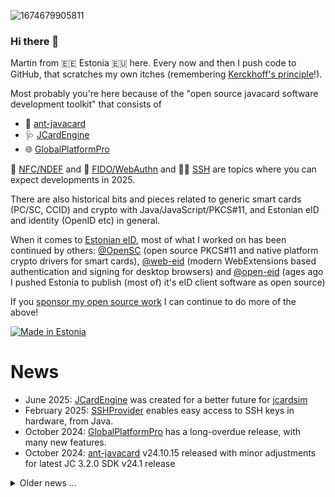 ![1674679905811](https://github.com/martinpaljak/martinpaljak/assets/46006/e5d149de-6792-4a5f-a00a-6c1fa32ad2df)
### Hi there 👋

Martin from 🇪🇪 Estonia 🇪🇺 here. Every now and then I push code to GitHub, that scratches my own itches (remembering [Kerckhoff's principle](https://en.wikipedia.org/wiki/Kerckhoffs%27s_principle)!).

Most probably you're here because of the "open source javacard software development toolkit" that consists of
  - 🐜 [ant-javacard](https://github.com/martinpaljak/ant-javacard)
  - 🩺 [JCardEngine](https://github.com/martinpaljak/JCardEngine)
  - 🌐 [GlobalPlatformPro](https://github.com/martinpaljak/GlobalPlatformPro)

🛜 [NFC/NDEF](https://github.com/martinpaljak/NFC4PC) and 🔑 [FIDO/WebAuthn](https://github.com/martinpaljak/YAFU) and 🧑‍💻 [SSH](https://github.com/martinpaljak/java-ssh-provider) are topics where you can expect developments in 2025. 

There are also historical bits and pieces related to generic smart cards (PC/SC, CCID) and crypto with Java/JavaScript/PKCS#11, and Estonian eID and identity (OpenID etc) in general.

When it comes to [Estonian eID](https://www.id.ee), most of what I worked on has been continued by others: [@OpenSC](https://github.com/OpenSC) (open source PKCS#11 and native platform crypto drivers for smart cards), [@web-eid](https://github.com/web-eid) (modern WebExtensions based authentication and signing for desktop browsers) and [@open-eid](https://github.com/open-eid) (ages ago I pushed Estonia to publish (most of) it's eID client software as open source)

If you [sponsor my open source work](https://github.com/sponsors/martinpaljak) I can continue to do more of the above!

[![Made in Estonia](https://img.shields.io/badge/Made_in-Estonia-0072CE?style=flat&label=Made%20in&labelColor=black)](https://estonia.ee)

# News
- June 2025: [JCardEngine](https://github.com/martinpaljak/JCardEngine) was created for a better future for [jcardsim](https://github.com/licel/jcardsim)
- February 2025: [SSHProvider](https://github.com/martinpaljak/java-ssh-provider) enables easy access to SSH keys in hardware, from Java.
- October 2024: [GlobalPlatformPro](https://github.com/martinpaljak/GlobalPlatformPro) has a long-overdue release, with many new features.
- October 2024: [ant-javacard](https://github.com/martinpaljak/ant-javacard) v24.10.15 released with minor adjustments for latest JC 3.2.0 SDK v24.1 release

<details><summary>Older news ...</summary>

- March 2024: [ant-javacard](https://github.com/martinpaljak/ant-javacard) now supports the latest v3.2.0 JavaCard SDK
- August 2023: [ant-javacard](https://github.com/martinpaljak/ant-javacard) got a new release after almost 2 years.
- July 2023: ["NFC tags for PC-s"](https://github.com/martinpaljak/NFC4PC) got a rewrite and first pretty release. Have a look!
- April 2023: [GlobalPlatformPro](https://github.com/martinpaljak/GlobalPlatformPro) [received](https://opensource.googleblog.com/2023/05/google-open-source-peer-bonus-program-announces-first-group-of-winners-2023.html) [a small recognition from Google Open Source](https://www.linkedin.com/feed/update/urn:li:activity:7059085254472458255/) via a [Peer Bonus](https://opensource.google/documentation/reference/growing/peer-bonus) :) (thx @kt)

![[Google Open Source Peer Bonus for GlobalPlatformPro]](2023_google_open_source_peer_bonus_globalplatformpro.jpeg)

</details>
<!--
**martinpaljak/martinpaljak** is a ✨ _special_ ✨ repository because its `README.md` (this file) appears on your GitHub profile.

Here are some ideas to get you started:

- 🔭 I’m currently working on ...
- 🌱 I’m currently learning ...
- 👯 I’m looking to collaborate on ...
- 🤔 I’m looking for help with ...
- 💬 Ask me about ...
- 📫 How to reach me: ...
- 😄 Pronouns: ...
- ⚡ Fun fact: ...
-->
